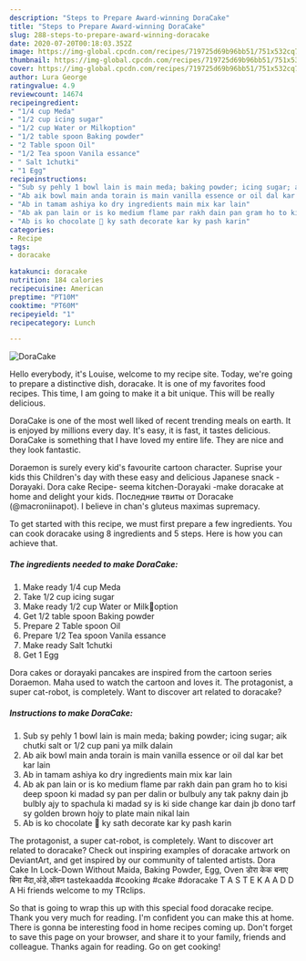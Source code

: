```yaml
---
description: "Steps to Prepare Award-winning DoraCake"
title: "Steps to Prepare Award-winning DoraCake"
slug: 288-steps-to-prepare-award-winning-doracake
date: 2020-07-20T00:18:03.352Z
image: https://img-global.cpcdn.com/recipes/719725d69b96bb51/751x532cq70/doracake-recipe-main-photo.jpg
thumbnail: https://img-global.cpcdn.com/recipes/719725d69b96bb51/751x532cq70/doracake-recipe-main-photo.jpg
cover: https://img-global.cpcdn.com/recipes/719725d69b96bb51/751x532cq70/doracake-recipe-main-photo.jpg
author: Lura George
ratingvalue: 4.9
reviewcount: 14674
recipeingredient:
- "1/4 cup Meda"
- "1/2 cup icing sugar"
- "1/2 cup Water or Milkoption"
- "1/2 table spoon Baking powder"
- "2 Table spoon Oil"
- "1/2 Tea spoon Vanila essance"
- " Salt 1chutki"
- "1 Egg"
recipeinstructions:
- "Sub sy pehly 1 bowl lain is main meda; baking powder; icing sugar; aik chutki salt or 1/2 cup pani ya milk dalain"
- "Ab aik bowl main anda torain is main vanilla essence or oil dal kar bet kar lain"
- "Ab in tamam ashiya ko dry ingredients main mix kar lain"
- "Ab ak pan lain or is ko medium flame par rakh dain pan gram ho to kisi deep spoon ki madad sy pan per dalin or bulbuly any tak pakny dain jb bulbly ajy to spachula ki madad sy is ki side change kar dain jb dono tarf sy golden brown hojy to plate main nikal lain"
- "Ab is ko chocolate 🍫 ky sath decorate kar ky pash karin"
categories:
- Recipe
tags:
- doracake

katakunci: doracake 
nutrition: 184 calories
recipecuisine: American
preptime: "PT10M"
cooktime: "PT60M"
recipeyield: "1"
recipecategory: Lunch

---
```



![DoraCake](https://img-global.cpcdn.com/recipes/719725d69b96bb51/751x532cq70/doracake-recipe-main-photo.jpg)

Hello everybody, it's Louise, welcome to my recipe site. Today, we're going to prepare a distinctive dish, doracake. It is one of my favorites food recipes. This time, I am going to make it a bit unique. This will be really delicious.

DoraCake is one of the most well liked of recent trending meals on earth. It is enjoyed by millions every day. It's easy, it is fast, it tastes delicious. DoraCake is something that I have loved my entire life. They are nice and they look fantastic.

Doraemon is surely every kid&#39;s favourite cartoon character. Suprise your kids this Children&#39;s day with these easy and delicious Japanese snack - Dorayaki. Dora cake Recipe- seema kitchen-Dorayaki -make doracake at home and delight your kids. Последние твиты от Doracake (@macroniinapot). I believe in chan&#39;s gluteus maximas supremacy.


To get started with this recipe, we must first prepare a few ingredients. You can cook doracake using 8 ingredients and 5 steps. Here is how you can achieve that.

<!--inarticleads1-->

##### The ingredients needed to make DoraCake:

1. Make ready 1/4 cup Meda
1. Take 1/2 cup icing sugar
1. Make ready 1/2 cup Water or Milk🍶option
1. Get 1/2 table spoon Baking powder
1. Prepare 2 Table spoon Oil
1. Prepare 1/2 Tea spoon Vanila essance
1. Make ready  Salt 1chutki
1. Get 1 Egg


Dora cakes or dorayaki pancakes are inspired from the cartoon series Doraemon. Maha used to watch the cartoon and loves it. The protagonist, a super cat-robot, is completely. Want to discover art related to doracake? 

<!--inarticleads2-->

##### Instructions to make DoraCake:

1. Sub sy pehly 1 bowl lain is main meda; baking powder; icing sugar; aik chutki salt or 1/2 cup pani ya milk dalain
1. Ab aik bowl main anda torain is main vanilla essence or oil dal kar bet kar lain
1. Ab in tamam ashiya ko dry ingredients main mix kar lain
1. Ab ak pan lain or is ko medium flame par rakh dain pan gram ho to kisi deep spoon ki madad sy pan per dalin or bulbuly any tak pakny dain jb bulbly ajy to spachula ki madad sy is ki side change kar dain jb dono tarf sy golden brown hojy to plate main nikal lain
1. Ab is ko chocolate 🍫 ky sath decorate kar ky pash karin


The protagonist, a super cat-robot, is completely. Want to discover art related to doracake? Check out inspiring examples of doracake artwork on DeviantArt, and get inspired by our community of talented artists. Dora Cake In Lock-Down Without Maida, Baking Powder, Egg, Oven डोरा केक बनाए बिना मैदा,अंडे,ऑवन tastekaadda #cooking #cake #doracake T A S T E K A A D D A Hi friends welcome to my TRclips. 

So that is going to wrap this up with this special food doracake recipe. Thank you very much for reading. I'm confident you can make this at home. There is gonna be interesting food in home recipes coming up. Don't forget to save this page on your browser, and share it to your family, friends and colleague. Thanks again for reading. Go on get cooking!
